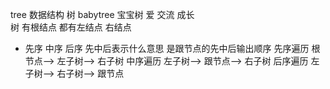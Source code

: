 tree  数据结构  树  babytree  宝宝树
爱 交流 成长   
树 有根结点  都有左结点  右结点

- 先序  中序  后序  先中后表示什么意思
是跟节点的先中后输出顺序
先序遍历 根节点--> 左子树--> 右子树
中序遍历 左子树--> 跟节点--> 右子树
后序遍历 左子树--> 右子树--> 跟节点